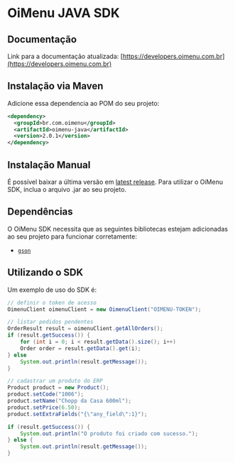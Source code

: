 # OiMenu JAVA SDK

## Documentação

Link para a documentação atualizada: [https://developers.oimenu.com.br](https://developers.oimenu.com.br)

## Instalação via Maven

Adicione essa dependencia ao POM do seu projeto:

```xml
<dependency>
  <groupId>br.com.oimenu</groupId>
  <artifactId>oimenu-java</artifactId>
  <version>2.0.1</version>
</dependency>
```

## Instalação Manual

É possível baixar a última versão em [latest release](https://github.com/oimenu/oimenu-java/releases). Para utilizar o OiMenu SDK, inclua o arquivo .jar ao seu projeto.


## Dependências

O OiMenu SDK necessita que as seguintes bibliotecas estejam adicionadas ao seu projeto para funcionar corretamente:

- [`gson`](https://github.com/google/gson)

## Utilizando o SDK

Um exemplo de uso do SDK é:

```java
// definir o token de acesso
OimenuClient oimenuClient = new OimenuClient("OIMENU-TOKEN");

// listar pedidos pendentes
OrderResult result = oimenuClient.getAllOrders();
if (result.getSuccess()) {
    for (int i = 0; i < result.getData().size(); i++)
	Order order = result.getData().get(i);
} else
    System.out.println(result.getMessage());
}

// cadastrar um produto do ERP
Product product = new Product();
product.setCode("1006");
product.setName("Chopp da Casa 600ml");
product.setPrice(6.50);
product.setExtraFields("{\"any_field\":1}");

if (result.getSuccess()) {
    System.out.println("O produto foi criado com sucesso.");
} else {
    System.out.println(result.getMessage());
}
```

